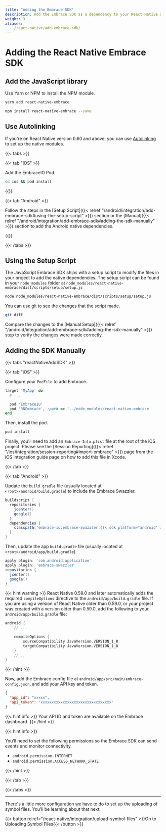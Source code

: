 ```yaml
---
title: "Adding the Embrace SDK"
description: Add the Embrace SDK as a dependency to your React Native application
weight: 3
aliases:
  - /react-native/add-embrace-sdk/
---
```


# Adding the React Native Embrace SDK

## Add the JavaScript library

Use Yarn or NPM to install the NPM module.

```sh
yarn add react-native-embrace
```

```sh
npm install react-native-embrace --save
```

## Use Autolinking

If you're on React Native version 0.60 and above, you can use [Autolinking](https://github.com/react-native-community/cli/blob/master/docs/autolinking.md)
to set up the native modules. 

{{< tabs >}}

{{< tab "iOS" >}}

Add the EmbraceIO Pod.

```sh
cd ios && pod install
```

{{</tab >}}

{{< tab "Android" >}}

Follow the steps in the [Setup Script]({{< relref "/android/integration/add-embrace-sdk#using-the-setup-script" >}}) section or the [Manual]({{< relref "/android/integration/add-embrace-sdk#adding-the-sdk-manually" >}}) section to
add the Android native dependencies.

{{</tab >}}


{{< /tabs >}}

## Using the Setup Script

The JavaScript Embrace SDK ships with a setup script to modify the files in your
project to add the native dependencies. The setup script can be found in your
`node_modules` folder at `node_modules/react-native-embrace/dist/scripts/setup/setup.js`

```sh
node node_modules/react-native-embrace/dist/scripts/setup/setup.js
```

You can use git to see the changes that the script made.

```sh
git diff
```

Compare the changes to the [Manual Setup]({{< relref "/android/integration/add-embrace-sdk#adding-the-sdk-manually" >}}) step to verify the changes were made
correctly.

## Adding the SDK Manually

{{< tabs "reactNativeAddSDK" >}}

{{< tab "iOS" >}}

Configure your `PodFile` to add Embrace.

```ruby
target 'MyApp' do
  # ...

  pod 'EmbraceIO'
  pod 'RNEmbrace', :path => '../node_modules/react-native-embrace'
end
```

Then, install the pod.

```sh
pod install
```

Finally, you'll need to add an `Embrace-Info.plist` file at the root of the iOS project.
Please see the [Session Reporting]({{< relref "/ios/integration/session-reporting#import-embrace" >}}) page from the iOS integration guide page on how to add this file in Xcode. 

{{< /tab >}}

{{< tab "Android" >}}

Update the `build.gradle` file (usually located at `<root>/android/build.gradle`) to include the Embrace Swazzler.

```groovy
buildscript {
  repositories {
    jcenter()
    google()
  }
  dependencies {
    classpath('embrace-io:embrace-swazzler:{{< sdk platform="android" >}}')
  }
}
```

Then, update the app `build.gradle` file (usually located at `<root>/android/app/build.gradle`).

```groovy
apply plugin: 'com.android.application'
apply plugin: 'embrace-swazzler'
repositories {
  jcenter()
  google()
}
```

{{< hint warning >}}
React Native 0.59.0 and later automatically adds the required `compileOptions` directive to the `android/app/build.gradle` file.
If you are using a version of React Native older than 0.59.0, or your project was created with a version older than 0.59.0, add the following to your `android/app/build.gradle` file:

```groovy
android {
    // ...

    compileOptions {
        sourceCompatibility JavaVersion.VERSION_1_8
        targetCompatibility JavaVersion.VERSION_1_8
    }
    // ...
}
```

{{< /hint >}}

Now, add the Embrace config file at `android/app/src/main/embrace-config.json`, and add your API key and token.


```json
{
  "app_id": "xxxxx",
  "api_token": "xxxxxxxxxxxxxxxxxxxxxxxxxxxxxxxx"
}
```

{{< hint info >}}
Your API ID and token are available on the Embrace dashboard.
{{< /hint >}}

{{< hint info >}}

You’ll need to set the following permissions so the Embrace SDK can send events and monitor connectivity.

* `android.permission.INTERNET`
* `android.permission.ACCESS_NETWORK_STATE`

{{< /hint >}}

{{< /tab >}}

{{< /tabs >}}

---

There's a little more configuration we have to do to set up the uploading of symbol files.
You'll be learning about that next.

{{< button relref="/react-native/integration/upload-symbol-files" >}}On to Uploading Symbol Files{{< /button >}}

